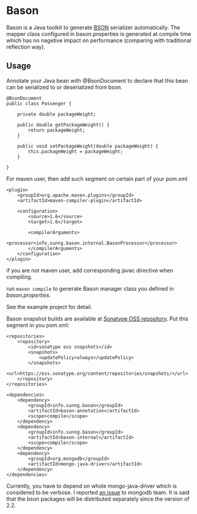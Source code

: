 Bason
=====

Bason is a Java toolkit to generate [BSON](http://bsonspec.org "bson web site") serializer automatically.
The mapper class configured in bason.properties is generated at compile time which has no nagetive impact on performance
 (comparing with traditional reflection way).
 
Usage
-----
Annotate your Java bean with @BsonDocument to declare that this bean can be serialized
to or deserialized from bson.

	@BsonDocument
	public class Passenger {
	
		private double packageWeight;
		
		public double getPackageWeight() {
			return packageWeight;
		}
	
		public void setPackageWeight(double packageWeight) {
			this.packageWeight = packageWeight;
		}
	
	}


For maven user, then add such segment on certain part of your pom.xml

	<plugin>
		<groupId>org.apache.maven.plugins</groupId>
		<artifactId>maven-compiler-plugin</artifactId>
	
		<configuration>
			<source>1.6</source>
			<target>1.6</target>
	
			<compilerArguments>
				<processor>info.sunng.bason.internal.BasonProcessor</processor>
			</compilerArguments>
		</configuration>
	</plugin>

if you are not maven user, add corresponding javac directive when compiling.

run `maven compile` to generate Bason manager class you defined in *bason.properties*.

See the example project for detail.

Bason snapshot builds are available at [Sonatype OSS repository](https://oss.sonatype.org/content/repositories/snapshots/ "copy the link to repository section of your pom"). Put this segment in you pom.xml:

	<repositories>
		<repository>
			<id>sonatype oss snapshots</id>
			<snapshots>
				<updatePolicy>always</updatePolicy>
			</snapshots>
			<url>https://oss.sonatype.org/content/repositories/snapshots/</url>
		</repository>
	</repositories>

	<dependencies>
		<dependency>
			<groupId>info.sunng.bason</groupId>
			<artifactId>bason-annotation</artifactId>
			<scope>compile</scope>
		</dependency>
		<dependency>
			<groupId>info.sunng.bason</groupId>
			<artifactId>bason-internal</artifactId>
			<scope>compile</scope>
		</dependency>
		<dependency>
			<groupId>org.mongodb</groupId>
			<artifactId>mongo-java-driver</artifactId>
		</dependency>
	</dependencies>

Currently, you have to depend on whole mongo-java-driver which is considered to be verbose. 
I reported [an issue](http://jira.mongodb.org/browse/JAVA-152 "mongodb jira") to mongodb team. It is said that the bson packages will be distributed separately since the version of 2.2.
